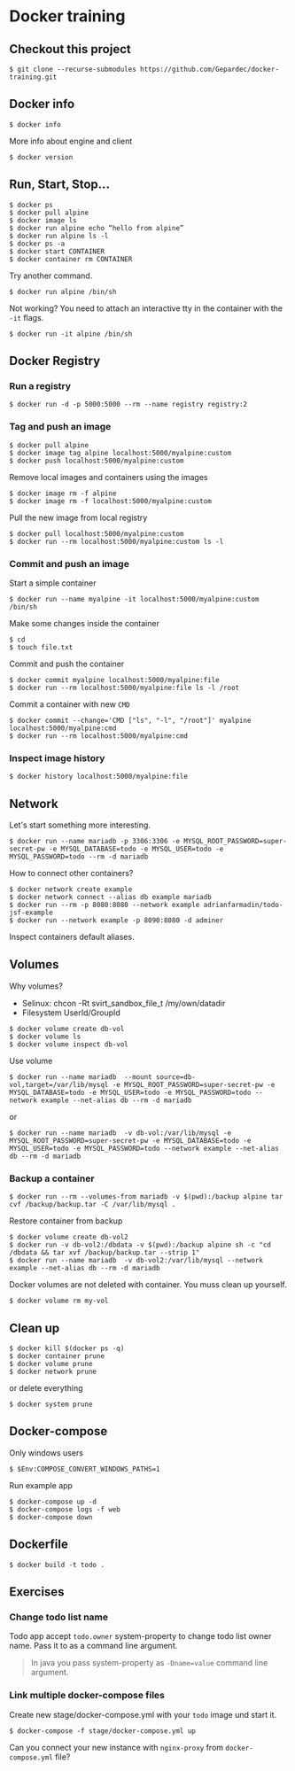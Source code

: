 # Docker training

## Checkout this project

```
$ git clone --recurse-submodules https://github.com/Gepardec/docker-training.git
```

## Docker info

```
$ docker info
```

More info about engine and client
```
$ docker version
```

## Run, Start, Stop...

```
$ docker ps
$ docker pull alpine
$ docker image ls
$ docker run alpine echo “hello from alpine”
$ docker run alpine ls -l
$ docker ps -a
$ docker start CONTAINER
$ docker container rm CONTAINER
```

Try another command.
```
$ docker run alpine /bin/sh
```

Not working? 
You need to attach an interactive tty in the container with the `-it` flags.
```
$ docker run -it alpine /bin/sh
```

## Docker Registry

### Run a registry

```
$ docker run -d -p 5000:5000 --rm --name registry registry:2
```

### Tag and push an image
```
$ docker pull alpine
$ docker image tag alpine localhost:5000/myalpine:custom
$ docker push localhost:5000/myalpine:custom
```

Remove local images and containers using the images
```
$ docker image rm -f alpine
$ docker image rm -f localhost:5000/myalpine:custom
```

Pull the new image from local registry
```
$ docker pull localhost:5000/myalpine:custom
$ docker run --rm localhost:5000/myalpine:custom ls -l
```

### Commit and push an image
Start a simple container
```
$ docker run --name myalpine -it localhost:5000/myalpine:custom /bin/sh
```

Make some changes inside the container
```
$ cd
$ touch file.txt
```

Commit and push the container
```
$ docker commit myalpine localhost:5000/myalpine:file
$ docker run --rm localhost:5000/myalpine:file ls -l /root
```

Commit a container with new `CMD`
```
$ docker commit --change='CMD ["ls", "-l", "/root"]' myalpine localhost:5000/myalpine:cmd
$ docker run --rm localhost:5000/myalpine:cmd
```

### Inspect image history

```
$ docker history localhost:5000/myalpine:file
```

## Network

Let's start something more interesting.
```
$ docker run --name mariadb -p 3306:3306 -e MYSQL_ROOT_PASSWORD=super-secret-pw -e MYSQL_DATABASE=todo -e MYSQL_USER=todo -e MYSQL_PASSWORD=todo --rm -d mariadb
```

How to connect other containers?

```
$ docker network create example
$ docker network connect --alias db example mariadb
$ docker run --rm -p 8080:8080 --network example adrianfarmadin/todo-jsf-example
$ docker run --network example -p 8090:8080 -d adminer
```

Inspect containers default aliases.

## Volumes
Why volumes?
* Selinux: chcon -Rt svirt_sandbox_file_t /my/own/datadir 
* Filesystem UserId/GroupId


```
$ docker volume create db-vol
$ docker volume ls
$ docker volume inspect db-vol
```

Use volume
```
$ docker run --name mariadb  --mount source=db-vol,target=/var/lib/mysql -e MYSQL_ROOT_PASSWORD=super-secret-pw -e MYSQL_DATABASE=todo -e MYSQL_USER=todo -e MYSQL_PASSWORD=todo --network example --net-alias db --rm -d mariadb
```

or
```
$ docker run --name mariadb  -v db-vol:/var/lib/mysql -e MYSQL_ROOT_PASSWORD=super-secret-pw -e MYSQL_DATABASE=todo -e MYSQL_USER=todo -e MYSQL_PASSWORD=todo --network example --net-alias db --rm -d mariadb
```

### Backup a container

```
$ docker run --rm --volumes-from mariadb -v $(pwd):/backup alpine tar cvf /backup/backup.tar -C /var/lib/mysql .
```

Restore container from backup
```
$ docker volume create db-vol2
$ docker run -v db-vol2:/dbdata -v $(pwd):/backup alpine sh -c "cd /dbdata && tar xvf /backup/backup.tar --strip 1"
$ docker run --name mariadb  -v db-vol2:/var/lib/mysql --network example --net-alias db --rm -d mariadb
```

Docker volumes are not deleted with container. You muss clean up yourself.
```
$ docker volume rm my-vol
```

## Clean up

```
$ docker kill $(docker ps -q)
$ docker container prune
$ docker volume prune
$ docker network prune
```

or delete everything

```
$ docker system prune
```


## Docker-compose

Only windows users
```
$ $Env:COMPOSE_CONVERT_WINDOWS_PATHS=1
```

Run example app

```
$ docker-compose up -d
$ docker-compose logs -f web
$ docker-compose down
```

## Dockerfile

```
$ docker build -t todo .
```

## Exercises

### Change todo list name

Todo app accept `todo.owner` system-property to change todo list owner name. Pass it to as a command line argument.

> In java you pass system-property as `-Dname=value` command line argument.

### Link multiple docker-compose files

Create new stage/docker-compose.yml with your `todo` image und start it.

```
$ docker-compose -f stage/docker-compose.yml up
```

Can you connect your new instance with `nginx-proxy` from `docker-compose.yml` file?